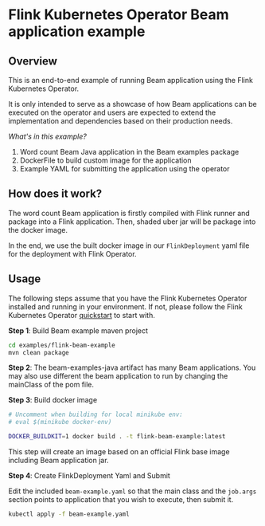 <!--
Licensed to the Apache Software Foundation (ASF) under one
or more contributor license agreements.  See the NOTICE file
distributed with this work for additional information
regarding copyright ownership.  The ASF licenses this file
to you under the Apache License, Version 2.0 (the
"License"); you may not use this file except in compliance
with the License.  You may obtain a copy of the License at

  http://www.apache.org/licenses/LICENSE-2.0

Unless required by applicable law or agreed to in writing,
software distributed under the License is distributed on an
"AS IS" BASIS, WITHOUT WARRANTIES OR CONDITIONS OF ANY
KIND, either express or implied.  See the License for the
specific language governing permissions and limitations
under the License.
-->

# Flink Kubernetes Operator Beam application example

## Overview

This is an end-to-end example of running Beam application using the Flink Kubernetes Operator.

It is only intended to serve as a showcase of how Beam applications can be executed on the operator and users are expected to extend the implementation and dependencies based on their production needs. 

*What's in this example?*

 1. Word count Beam Java application in the Beam examples package
 2. DockerFile to build custom image for the application
 3. Example YAML for submitting the application using the operator

## How does it work?

The word count Beam application is firstly compiled with Flink runner and package into a Flink application. Then, shaded uber jar will be package into the docker image.

In the end, we use the built docker image in our `FlinkDeployment` yaml file for the deployment with Flink Operator.

## Usage

The following steps assume that you have the Flink Kubernetes Operator installed and running in your environment. If not, please follow
the Flink Kubernetes Operator [quickstart](https://nightlies.apache.org/flink/flink-kubernetes-operator-docs-main/docs/try-flink-kubernetes-operator/quick-start/) to start with.

**Step 1**: Build Beam example maven project
```bash
cd examples/flink-beam-example
mvn clean package
```

**Step 2**: The beam-examples-java artifact has many Beam applications. You may also use different the beam application to run by changing the mainClass of the pom file. 

**Step 3**: Build docker image
```bash
# Uncomment when building for local minikube env:
# eval $(minikube docker-env)

DOCKER_BUILDKIT=1 docker build . -t flink-beam-example:latest
```
This step will create an image based on an official Flink base image including Beam application jar.

**Step 4**: Create FlinkDeployment Yaml and Submit

Edit the included `beam-example.yaml` so that the main class and the `job.args` section points to application that you wish to execute, then submit it.

```bash
kubectl apply -f beam-example.yaml
```